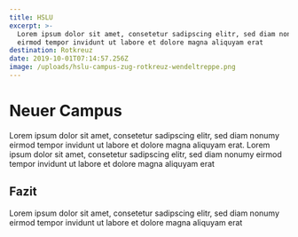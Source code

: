 ```yaml
---
title: HSLU
excerpt: >-
  Lorem ipsum dolor sit amet, consetetur sadipscing elitr, sed diam nonumy
  eirmod tempor invidunt ut labore et dolore magna aliquyam erat
destination: Rotkreuz
date: 2019-10-01T07:14:57.256Z
image: /uploads/hslu-campus-zug-rotkreuz-wendeltreppe.png
---
```

# Neuer Campus
Lorem ipsum dolor sit amet, consetetur sadipscing elitr, sed diam nonumy eirmod tempor invidunt ut labore et dolore magna aliquyam erat. Lorem ipsum dolor sit amet, consetetur sadipscing elitr, sed diam nonumy eirmod tempor invidunt ut labore et dolore magna aliquyam erat

## Fazit
Lorem ipsum dolor sit amet, consetetur sadipscing elitr, sed diam nonumy eirmod tempor invidunt ut labore et dolore magna aliquyam erat
